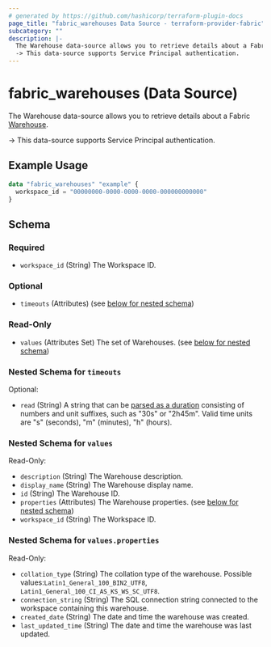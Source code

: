 ```yaml
---
# generated by https://github.com/hashicorp/terraform-plugin-docs
page_title: "fabric_warehouses Data Source - terraform-provider-fabric"
subcategory: ""
description: |-
  The Warehouse data-source allows you to retrieve details about a Fabric Warehouse https://learn.microsoft.com/fabric/data-warehouse/data-warehousing.
  -> This data-source supports Service Principal authentication.
---
```


# fabric_warehouses (Data Source)

The Warehouse data-source allows you to retrieve details about a Fabric [Warehouse](https://learn.microsoft.com/fabric/data-warehouse/data-warehousing).

-> This data-source supports Service Principal authentication.

## Example Usage

```terraform
data "fabric_warehouses" "example" {
  workspace_id = "00000000-0000-0000-0000-000000000000"
}
```

<!-- schema generated by tfplugindocs -->
## Schema

### Required

- `workspace_id` (String) The Workspace ID.

### Optional

- `timeouts` (Attributes) (see [below for nested schema](#nestedatt--timeouts))

### Read-Only

- `values` (Attributes Set) The set of Warehouses. (see [below for nested schema](#nestedatt--values))

<a id="nestedatt--timeouts"></a>

### Nested Schema for `timeouts`

Optional:

- `read` (String) A string that can be [parsed as a duration](https://pkg.go.dev/time#ParseDuration) consisting of numbers and unit suffixes, such as "30s" or "2h45m". Valid time units are "s" (seconds), "m" (minutes), "h" (hours).

<a id="nestedatt--values"></a>

### Nested Schema for `values`

Read-Only:

- `description` (String) The Warehouse description.
- `display_name` (String) The Warehouse display name.
- `id` (String) The Warehouse ID.
- `properties` (Attributes) The Warehouse properties. (see [below for nested schema](#nestedatt--values--properties))
- `workspace_id` (String) The Workspace ID.

<a id="nestedatt--values--properties"></a>

### Nested Schema for `values.properties`

Read-Only:

- `collation_type` (String) The collation type of the warehouse. Possible values:`Latin1_General_100_BIN2_UTF8`, `Latin1_General_100_CI_AS_KS_WS_SC_UTF8`.
- `connection_string` (String) The SQL connection string connected to the workspace containing this warehouse.
- `created_date` (String) The date and time the warehouse was created.
- `last_updated_time` (String) The date and time the warehouse was last updated.
